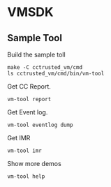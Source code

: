 # VMSDK

## Sample Tool

Build the sample toll

```
make -C cctrusted_vm/cmd
ls cctrusted_vm/cmd/bin/vm-tool
```

Get CC Report.

```
vm-tool report
```

Get Event log.

```
vm-tool eventlog dump
```

Get IMR

```
vm-tool imr
```

Show more demos

```
vm-tool help
```
